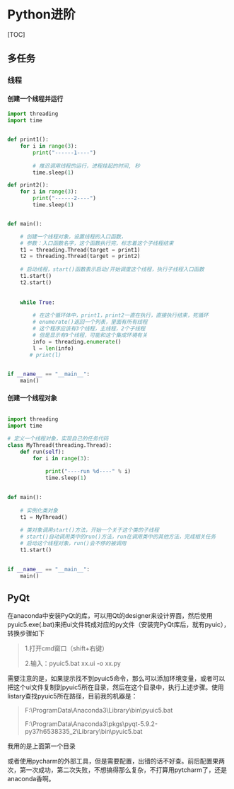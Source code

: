 # Python进阶

[TOC]

## 多任务

### 线程

#### 创建一个线程并运行

```python
import threading
import time


def print1():
    for i in range(3):
        print("------1----")
        
        # 推迟调用线程的运行，进程挂起的时间, 秒
        time.sleep(1)

def print2():
    for i in range(3):
        print("------2----")
        time.sleep(1)


def main():

    # 创建一个线程对象，设置线程的入口函数，
    # 参数：入口函数名字，这个函数执行完，标志着这个子线程结束
    t1 = threading.Thread(target = print1)
    t2 = threading.Thread(target = print2)
    
    # 启动线程，start()函数表示启动/开始调度这个线程，执行子线程入口函数
    t1.start()
    t2.start()
    
    
    while True:
        
        # 在这个循环体中，print1，print2一直在执行，直接执行结束，死循环
        # enumerate()返回一个列表，里面有所有线程
        # 这个程序应该有3个线程，主线程，2个子线程
        # 但是显示有9个线程，可能和这个集成环境有关
        info = threading.enumerate()
        l = len(info)
       # print(l)
         

if __name__ == "__main__":
    main()
```

#### 创建一个线程对象

```python

import threading
import time

# 定义一个线程对象，实现自己的任务代码
class MyThread(threading.Thread):
    def run(self):
        for i in range(3):
            
            print("----run %d----" % i)
            time.sleep(1)

            
def main():
    
    # 实例化类对象
    t1 = MyThread()
    
    # 类对象调用start()方法，开始一个关于这个类的子线程
    # start()自动调用类中的run()方法，run在调用类中的其他方法，完成相关任务
    # 启动这个线程对象，run()会不停的被调用
    t1.start()
    

if __name__ == "__main__":
    main()

```







## PyQt

在anaconda中安装PyQt的库，可以用Qt的designer来设计界面，然后使用pyuic5.exe(.bat)来把ui文件转成对应的py文件（安装完PyQt库后，就有pyuic），转换步骤如下

> 1.打开cmd窗口（shift+右键）
>
> 2.输入：pyuic5.bat xx.ui -o xx.py

需要注意的是，如果提示找不到pyuic5命令，那么可以添加环境变量，或者可以把这个ui文件复制到pyuic5所在目录，然后在这个目录中，执行上述步骤。使用listary查找pyuic5所在路径，目前我的机器是：

> F:\ProgramData\Anaconda3\Library\bin\pyuic5.bat
>
> F:\ProgramData\Anaconda3\pkgs\pyqt-5.9.2-py37h6538335_2\Library\bin\pyuic5.bat

我用的是上面第一个目录

或者使用pycharm的外部工具，但是需要配置，出错的话不好查。前后配置果两次，第一次成功，第二次失败，不想搞得那么复杂，不打算用pytcharm了，还是anaconda香啊。






















